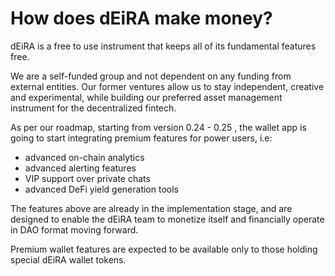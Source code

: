 # How does dEiRA make money?

dEiRA is a free to use instrument that keeps all of its fundamental features free.

We are a self-funded group and not dependent on any funding from external entities. Our former ventures allow us to stay independent, creative and experimental, while building our preferred asset management instrument for the decentralized fintech.

As per our roadmap, starting from version 0.24 - 0.25 , the wallet app is going to start integrating premium features for power users, i.e:

- advanced on-chain analytics
- advanced alerting features
- VIP support over private chats
- advanced DeFi yield generation tools

The features above are already in the implementation stage, and are designed to enable the dEiRA team to monetize itself and financially operate in DAO format moving forward.

Premium wallet features are expected to be available only to those holding special dEiRA wallet tokens.

